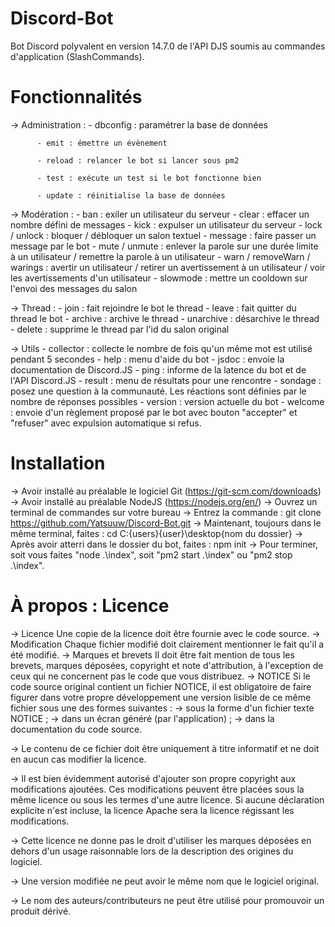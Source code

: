# Discord-Bot
Bot Discord polyvalent en version 14.7.0 de l'API DJS soumis au commandes d'application (SlashCommands).

# Fonctionnalités
-> Administration :
          - dbconfig : paramétrer la base de données
          
          - emit : émettre un évènement 
          
          - reload : relancer le bot si lancer sous pm2
          
          - test : exécute un test si le bot fonctionne bien
          
          - update : réinitialise la base de données

-> Modération :
          - ban : exiler un utilisateur du serveur
          - clear : effacer un nombre défini de messages
          - kick : expulser un utilisateur du serveur
          - lock / unlock : bloquer / débloquer un salon textuel
          - message : faire passer un message par le bot
          - mute / unmute : enlever la parole sur une durée limite à un utilisateur / remettre la parole à un utilisateur
          - warn / removeWarn / warings : avertir un utilisateur / retirer un avertissement à un utilisateur / voir les avertissements d'un utilisateur
          - slowmode : mettre un cooldown sur l'envoi des messages du salon 

-> Thread : 
          - join : fait rejoindre le bot le thread
          - leave : fait quitter du thread le bot
          - archive : archive le thread
          - unarchive : désarchive le thread
          - delete : supprime le thread par l'id du salon original

-> Utils
          - collector : collecte le nombre de fois qu'un même mot est utilisé pendant 5 secondes
          - help : menu d'aide du bot 
          - jsdoc : envoie la documentation de Discord.JS
          - ping : informe de la latence du bot et de l'API Discord.JS
          - result : menu de résultats pour une rencontre
          - sondage : posez une question à la communauté. Les réactions sont définies par le nombre de réponses possibles
          - version : version actuelle du bot
          - welcome : envoie d'un règlement proposé par le bot avec bouton "accepter" et "refuser" avec expulsion automatique si refus.

# Installation
-> Avoir installé au préalable le logiciel Git (https://git-scm.com/downloads)
-> Avoir installé au préalable NodeJS (https://nodejs.org/en/)
-> Ouvrez un terminal de commandes sur votre bureau
-> Entrez la commande : git clone https://github.com/Yatsuuw/Discord-Bot.git
-> Maintenant, toujours dans le même terminal, faites : cd C:\{users}\{user}\desktop\{nom du dossier}
-> Après avoir atterri dans le dossier du bot, faites : npm init
-> Pour terminer, soit vous faites "node .\index", soit "pm2 start .\index" ou "pm2 stop .\index".

# À propos : Licence
-> Licence
            Une copie de la licence doit être fournie avec le code source.
-> Modification
            Chaque fichier modifié doit clairement mentionner le fait qu'il a été modifié.
-> Marques et brevets
            Il doit être fait mention de tous les brevets, marques déposées, copyright et note d'attribution, à l'exception de ceux qui ne concernent pas le
            code que vous distribuez.
-> NOTICE
            Si le code source original contient un fichier NOTICE, il est obligatoire de faire figurer dans votre propre développement une version lisible de ce
            même fichier sous une des formes suivantes :
                    -> sous la forme d'un fichier texte NOTICE ;
                    -> dans un écran généré (par l'application) ;
                    -> dans la documentation du code source.

-> Le contenu de ce fichier doit être uniquement à titre informatif et ne doit en aucun cas modifier la licence.

-> Il est bien évidemment autorisé d'ajouter son propre copyright aux modifications ajoutées. Ces modifications peuvent être placées sous la même licence ou
   sous les termes d'une autre licence. Si aucune déclaration explicite n'est incluse, la licence Apache sera la licence régissant les modifications.

-> Cette licence ne donne pas le droit d'utiliser les marques déposées en dehors d'un usage raisonnable lors de la description des origines du logiciel.

-> Une version modifiée ne peut avoir le même nom que le logiciel original.

-> Le nom des auteurs/contributeurs ne peut être utilisé pour promouvoir un produit dérivé. 
